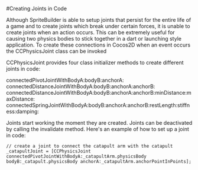 #Creating Joints in Code

Although SpriteBuilder is able to setup joints that persist for the entire life of a game and to create joints which break under certain forces, it is unable to create joints when an action occurs.  This can be extremely useful for causing two physics bodies to stick together in a dart or launching style application.  To create these connections in Cocos2D when an event occurs the CCPhysicsJoint class can be invoked

CCPhysicsJoint provides four class initializer methods to create different joints in code:

connectedPivotJointWithBodyA:bodyB:anchorA:
connectedDistanceJointWithBodyA:bodyB:anchorA:anchorB:
connectedDistanceJointWithBodyA:bodyB:anchorA:anchorB:minDistance:maxDistance:
connectedSpringJointWithBodyA:bodyB:anchorA:anchorB:restLength:stiffness:damping:

Joints start working the moment they are created. Joints can be deactivated by calling the invalidate method. Here's an example of how to set up a joint in code:

	// create a joint to connect the catapult arm with the catapult
	_catapultJoint = [CCPhysicsJoint connectedPivotJointWithBodyA:_catapultArm.physicsBody bodyB:_catapult.physicsBody anchorA:_catapultArm.anchorPointInPoints];